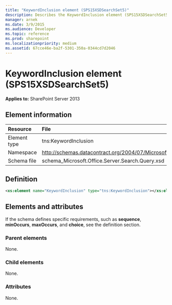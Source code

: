 ```yaml
---
title: "KeywordInclusion element (SPS15XSDSearchSet5)"
description: Describes the KeywordInclusion element (SPS15XSDSearchSet5) and provides the element information, a definition, and elements and attributes in SharePoint.
manager: arnek
ms.date: 3/9/2015
ms.audience: Developer
ms.topic: reference
ms.prod: sharepoint
ms.localizationpriority: medium
ms.assetid: 67cce46e-ba2f-5301-350a-0344cd7d2046
---
```


# KeywordInclusion element (SPS15XSDSearchSet5)

 
  
 **Applies to:** SharePoint Server 2013
  
## Element information

| Resource | File |
|:-----|:-----|
|Element type <br/> |tns:KeywordInclusion  <br/> |
|Namespace <br/> |http://schemas.datacontract.org/2004/07/Microsoft.Office.Server.Search.Query  <br/> |
|Schema file <br/> |schema_Microsoft.Office.Server.Search.Query.xsd  <br/> |
   
## Definition

```XML
<xs:element name="KeywordInclusion" type="tns:KeywordInclusion"></xs:element>

```

## Elements and attributes

If the schema defines specific requirements, such as **sequence**, **minOccurs**, **maxOccurs**, and **choice**, see the definition section. 
  
### Parent elements

None.
  
### Child elements

None.
  
### Attributes

None.
  

